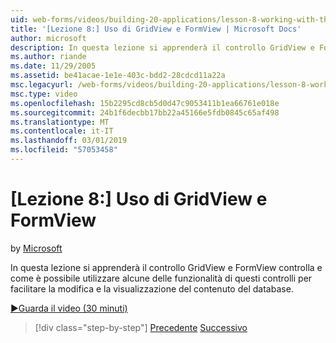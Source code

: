 ```yaml
---
uid: web-forms/videos/building-20-applications/lesson-8-working-with-the-gridview-and-formview
title: '[Lezione 8:] Uso di GridView e FormView | Microsoft Docs'
author: microsoft
description: In questa lezione si apprenderà il controllo GridView e FormView controlla e come è possibile utilizzare alcune delle funzionalità di questi controlli per facilitare la modifica e visuali...
ms.author: riande
ms.date: 11/29/2005
ms.assetid: be41acae-1e1e-403c-bdd2-28cdcd11a22a
msc.legacyurl: /web-forms/videos/building-20-applications/lesson-8-working-with-the-gridview-and-formview
msc.type: video
ms.openlocfilehash: 15b2295cd8cb5d0d47c9053411b1ea66761e018e
ms.sourcegitcommit: 24b1f6decbb17bb22a45166e5fdb0845c65af498
ms.translationtype: MT
ms.contentlocale: it-IT
ms.lasthandoff: 03/01/2019
ms.locfileid: "57053458"
---
```

<a name="lesson-8-working-with-the-gridview-and-formview"></a>[Lezione 8:] Uso di GridView e FormView
====================
by [Microsoft](https://github.com/microsoft)

In questa lezione si apprenderà il controllo GridView e FormView controlla e come è possibile utilizzare alcune delle funzionalità di questi controlli per facilitare la modifica e la visualizzazione del contenuto del database.

[&#9654;Guarda il video (30 minuti)](https://channel9.msdn.com/Blogs/ASP-NET-Site-Videos/lesson-8-working-with-the-gridview-and-formview)

> [!div class="step-by-step"]
> [Precedente](lesson-7-databinding-to-user-interface-controls.md)
> [Successivo](watch-aspnet-development-in-action.md)
